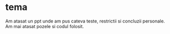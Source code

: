 # tema
Am atasat un ppt unde am pus cateva teste, restrictii si concluzii personale.
Am mai atasat pozele si codul folosit.